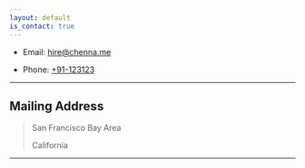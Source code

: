 ```yaml
---
layout: default
is_contact: true
---
```


* Email: [hire@chenna.me](mailto:hire@chenna.me)

* Phone: [+91-123123](tel:+91-123123)

---

## Mailing Address

> San Francisco Bay Area
>
> California

---